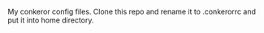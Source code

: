 My conkeror config files. Clone this repo and rename it to .conkerorrc and put it into home directory.